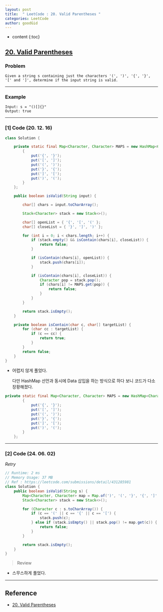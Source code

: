 ```yaml
---
layout: post
title:  " LeetCode : 20. Valid Parentheses "
categories: LeetCode
author: goodGid
---
```

* content
{:toc}

## [20. Valid Parentheses](https://leetcode.com/problems/valid-parentheses/)

### Problem

```
Given a string s containing just the characters '(', ')', '{', '}', '[' and ']', determine if the input string is valid.
```





---

### Example

```
Input: s = "()[]{}"
Output: true
```

---

### [1] Code (20. 12. 16)

``` java
class Solution {

    private static final Map<Character, Character> MAPS = new HashMap<Character, Character>() {
        {
            put('{', '}');
            put('[', ']');
            put('(', ')');
            put('}', '{');
            put(']', '[');
            put(')', '(');
        }
    };

    public boolean isValid(String input) {

        char[] chars = input.toCharArray();

        Stack<Character> stack = new Stack<>();

        char[] openList = { '{', '[', '(' };
        char[] closeList = { '}', ']', ')' };

        for (int i = 0; i < chars.length; i++) {
            if (stack.empty() && isContain(chars[i], closeList)) {
                return false;
            }

            if (isContain(chars[i], openList)) {
                stack.push(chars[i]);
            }

            if (isContain(chars[i], closeList)) {
                Character pop = stack.pop();
                if (chars[i] != MAPS.get(pop)) {
                    return false;
                }
            }
        }

        return stack.isEmpty();
    }

    private boolean isContain(char c, char[] targetList) {
        for (char cc : targetList) {
            if (c == cc) {
                return true;
            }
        }
        return false;
    }
}
```

* 어렵지 않게 풀었다.

  다만 HashMap 선언과 동시에 Data 삽입을 하는 방식으로 하다 보니 코드가 다소 장황해졌다.

``` java
private static final Map<Character, Character> MAPS = new HashMap<Character, Character>() {
        {
            put('{', '}');
            put('[', ']');
            put('(', ')');
            put('}', '{');
            put(']', '[');
            put(')', '(');
        }
    };
```

---

### [2] Code (24. 06. 02)

*Retry*

``` java
// Runtime: 2 ms
// Memory Usage: 37 MB
// Ref : https://leetcode.com/submissions/detail/431285981
class Solution {
    public boolean isValid(String s) {
        Map<Character, Character> map = Map.of(')', '(', '}', '{', ']', '[');
        Stack<Character> stack = new Stack<>();

        for (Character c : s.toCharArray()) {
            if (c == '(' || c == '{' || c == '[') {
                stack.push(c);
            } else if (stack.isEmpty() || stack.pop() != map.get(c)) {
                return false;
            }
        }

        return stack.isEmpty();
    }
}
```

> Review

* 스무스하게 풀었다.


---

## Reference

* [20. Valid Parentheses](https://leetcode.com/problems/valid-parentheses/)